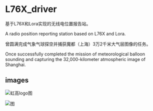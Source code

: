# L76X_driver

基于L76X和Lora实现的无线电位置报告站。

A radio position reporting station based on L76X and Lora.

曾圆满完成气象气球探空并捕获魔都（上海）3万2千米大气层图像的任务。

Once successfully completed the mission of meteorological balloon sounding and capturing the 32,000-kilometer atmospheric image of Shanghai.

## images

![虹高logo图](https://vkceyugu.cdn.bspapp.com/VKCEYUGU-5604e06a-ef72-4a2d-acd6-f2c5fccd5684/db6352f4-0d0e-4c00-a6ff-9ddb9fb010b4.png)

![图](https://vkceyugu.cdn.bspapp.com/VKCEYUGU-5604e06a-ef72-4a2d-acd6-f2c5fccd5684/f30b2a32-08d6-41ff-a0a1-ef9bd4e3f548.jpg)
